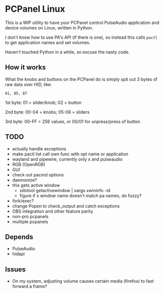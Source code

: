 # PCPanel Linux

This is a WIP utility to have your PCPanel control PulseAudio application and
device volumes on Linux, written in Python.

I don't know how to use PA's API (if there is one), so instead this calls
`pactl` to get application names and set volumes.

Haven't touched Python in a while, so excuse the nasty code.

## How it works

What the knobs and buttons on the PCPanel do is simply spit out 3 bytes of raw
data over HID, like:

`01, 05, 87`

1st byte: 01 = slider/knob; 02 = button

2nd byte: 00-04 = knobs; 05-08 = sliders

3rd byte: 00-FF = 256 values, or 00/01 for unpress/press of button

## TODO

- actually handle exceptions
- make pactl list call own func with opt name or application
- wayland and pipewire, currently only x and pulseaudio
- RGB (OpenRGB)
- GUI
- check out pacmd options
- daemonize?
- this gets active window
  - xdotool getactivewindow | xargs xwininfo -id
  - figure if x window name doesn't match pa names, do fuzzy?
- fork/exec?
- change Popen to check_output and catch exceptions
- OBS integration and other feature parity
- non-pro pcpanels
- multiple pcpanels

## Depends

- PulseAudio
- hidapi

## Issues

- On my system, adjusting volume causes certain media (firefox) to fast forward
  a frame?

